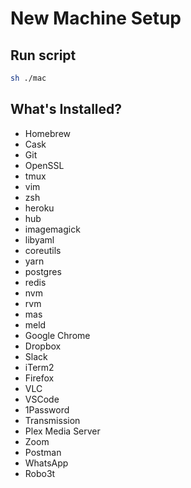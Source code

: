 # New Machine Setup

## Run script

```sh
sh ./mac
```

## What's Installed?

- Homebrew
- Cask
- Git
- OpenSSL
- tmux
- vim
- zsh
- heroku
- hub
- imagemagick
- libyaml
- coreutils
- yarn
- postgres
- redis
- nvm
- rvm
- mas
- meld
- Google Chrome
- Dropbox
- Slack
- iTerm2
- Firefox
- VLC
- VSCode
- 1Password
- Transmission
- Plex Media Server
- Zoom
- Postman
- WhatsApp
- Robo3t
